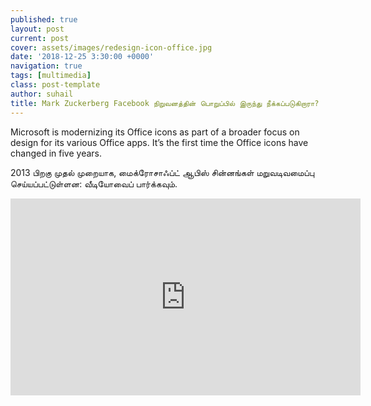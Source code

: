 ```yaml
---
published: true
layout: post
current: post
cover: assets/images/redesign-icon-office.jpg
date: '2018-12-25 3:30:00 +0000'
navigation: true
tags: [multimedia]
class: post-template
author: suhail
title: Mark Zuckerberg Facebook நிறுவனத்தின் பொறுப்பில் இருந்து நீக்கப்படுகிறாரா?
---
```

Microsoft is modernizing its Office icons as part of a broader focus on design for its various Office apps. It’s the first time the Office icons have changed in five years.

2013 பிறகு முதல் முறையாக, மைக்ரோசாஃப்ட் ஆபிஸ் சின்னங்கள் மறுவடிவமைப்பு செய்யப்பட்டுள்ளன: வீடியோவைப் பார்க்கவும்.

<iframe width="560" height="315" src="https://www.youtube.com/embed/YplAU5myNP4?rel=0&amp;showinfo=0" frameborder="0" allowfullscreen></iframe>